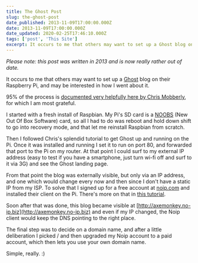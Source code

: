 ```yaml
---
title: The Ghost Post
slug: the-ghost-post
date_published: 2013-11-09T17:00:00.000Z
date: 2013-11-09T17:00:00.000Z
date_updated: 2020-02-25T17:46:10.000Z
tags: ['post', 'This Site']
excerpt: It occurs to me that others may want to set up a Ghost blog on their Raspberry Pi, and may be interested in how I went about it.
---
```


*Please note: this post was written in 2013 and is now really rather out of date.*

It occurs to me that others may want to set up a [Ghost](https://ghost.org/) blog on their Raspberry Pi, and may be interested in how I went about it.

95% of the process is [documented very helpfully here by Chris Mobberly](http://c-mobberley.com/wordpress/index.php/2013/10/20/raspberry-pi-installation-of-ghost-with-node-js-the-open-source-blogging-platform/), for which I am most grateful.

I started with a fresh install of Raspbian. My Pi's SD card is a [NOOBS](http://www.raspberrypi.org/downloads) (New Out Of Box Software) card, so all I had to do was reboot and hold down shift to go into recovery mode, and that let me reinstall Raspbian from scratch.

Then I followed Chris's splendid tutorial to get Ghost up and running on the Pi. Once it was installed and running I set it to run on port 80, and forwarded that port to the Pi on my router. At that point I could surf to my external IP address (easy to test if you have a smartphone, just turn wi-fi off and surf to it via 3G) and see the Ghost landing page.

From that point the blog was externally visible, but only via an IP address, and one which would change every now and then since I don't have a static IP from my ISP. To solve that I signed up for a free account at [noip.com](http://www.noip.com) and installed their client on the Pi. There's more on that in [this tutorial](http://people.virginia.edu/~ll2bf/docs/nix/rpi_server.html).

Soon after that was done, this blog became visible at [http://axemonkey.no-ip.biz](http://axemonkey.no-ip.biz) and even if my IP changed, the Noip client would keep the DNS pointing to the right place.

The final step was to decide on a domain name, and after a little deliberation I picked / and then upgraded my Noip account to a paid account, which then lets you use your own domain name.

Simple, really. :)
